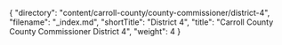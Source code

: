 {
  "directory": "content/carroll-county/county-commissioner/district-4",
  "filename": "_index.md",
  "shortTitle": "District 4",
  "title": "Carroll County County Commissioner District 4",
  "weight": 4
}
